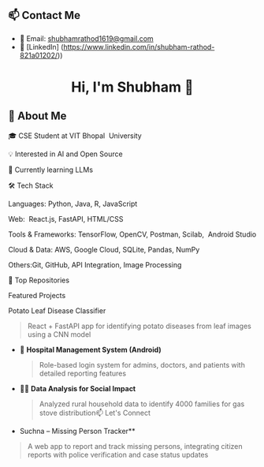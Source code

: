 
## 📫 Contact Me

- 📧 Email: shubhamrathod1619@gmail.com 
- 💼 [LinkedIn] (https://www.linkedin.com/in/shubham-rathod-821a01202/)) 



<h1 align="center">Hi, I'm Shubham 👋</h1>



## 🚀 About Me

🎓 CSE Student at VIT Bhopal  University

💡 Interested in AI and Open Source

🌱 Currently learning LLMs 



🛠️ Tech Stack

Languages:  Python, Java, R, JavaScript  

Web:  React.js, FastAPI, HTML/CSS  

Tools & Frameworks: TensorFlow, OpenCV, Postman, Scilab,  Android Studio  

Cloud & Data: AWS, Google Cloud, SQLite, Pandas, NumPy  

Others:Git, GitHub, API Integration, Image Processing

🧰 Top Repositories

Featured Projects

Potato Leaf Disease Classifier

  > React + FastAPI app for identifying potato diseases from leaf images using a CNN model


- 🧾 **Hospital Management System (Android)**  

  > Role-based login system for admins, doctors, and patients with detailed reporting features


- 🧑‍💻 **Data Analysis for Social Impact**  

  > Analyzed rural household data to identify 4000 families for gas stove distribution📫 Let's Connect


-   Suchna – Missing Person Tracker**
  > A web app to report and track missing persons, integrating citizen reports with police verification and case status updates

  
